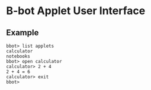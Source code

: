 # B-bot Applet User Interface
## Example
```
bbot> list applets
calculator
notebooks
bbot> open calculator
calculator> 2 + 4
2 + 4 = 6
calculator> exit
bbot>
```